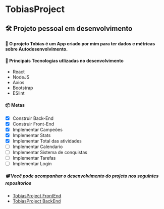 # TobiasProject
## 🛠️ Projeto pessoal em desenvolvimento

#### 🖖 O projeto Tobias é um App criado por mim para ter dados e métricas sobre Autodesenvolvimento.

#### 🚧  Principais Tecnologias utlizadas no desenvolvimento
- React
- NodeJS
- Axios
- Bootstrap
- ESlint



#### 📦  Metas
- [x] Construir Back-End
- [x] Construir Front-End
- [x] Implementar Campeões
- [x] Implementar Stats
- [x] Implementar Total das atividades
- [ ] Implementar Calendario
- [ ] Implementar Sistema de conquistas
- [ ] Implementar Tarefas
- [ ] Implementar Login

##### 📽️ Você pode acompanhar o desenvolvimento do projeto nos seguintes repositorios
- <a href="https://github.com/IsaacMagno/tobias_project_frontend">TobiasProject FrontEnd</a>
- <a href="https://github.com/IsaacMagno/tobias_project_backend">TobiasProject BackEnd</a>

